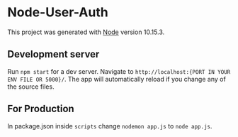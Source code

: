 # Node-User-Auth

This project was generated with [Node](https://github.com/nodejs/node) version 10.15.3.

## Development server

Run `npm start` for a dev server. Navigate to `http://localhost:{PORT IN YOUR ENV FILE OR 5000}/`. The app will automatically reload if you change any of the source files.

## For Production

In package.json inside `scripts` change `nodemon app.js` to `node app.js`.
